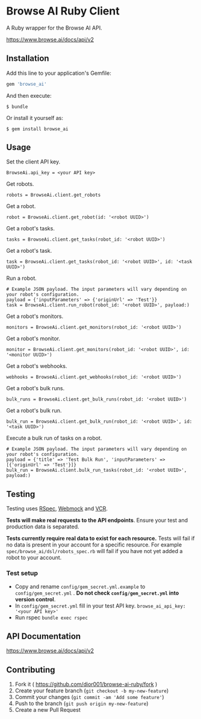 # Browse AI Ruby Client

A Ruby wrapper for the Browse AI API.

https://www.browse.ai/docs/api/v2

## Installation

Add this line to your application's Gemfile:

```ruby
gem 'browse_ai'
```

And then execute:

    $ bundle

Or install it yourself as:

    $ gem install browse_ai

## Usage

Set the client API key.
```
BrowseAi.api_key = <your API key>
```

Get robots.
```
robots = BrowseAi.client.get_robots
```

Get a robot.
```
robot = BrowseAi.client.get_robot(id: '<robot UUID>')
```

Get a robot's tasks.
```
tasks = BrowseAi.client.get_tasks(robot_id: '<robot UUID>')
```

Get a robot's task.
```
task = BrowseAi.client.get_tasks(robot_id: '<robot UUID>', id: '<task UUID>')
```

Run a robot.
```
# Example JSON payload. The input parameters will vary depending on your robot's configuration.
payload = {'inputParameters' => {'originUrl' => 'Test'}} 
task = BrowseAi.client.run_robot(robot_id: '<robot UUID>', payload:)
```

Get a robot's monitors.
```
monitors = BrowseAi.client.get_monitors(robot_id: '<robot UUID>')
```

Get a robot's monitor.
```
monitor = BrowseAi.client.get_monitors(robot_id: '<robot UUID>', id: '<monitor UUID>')
```

Get a robot's webhooks.
```
webhooks = BrowseAi.client.get_webhooks(robot_id: '<robot UUID>')
```

Get a robot's bulk runs.
```
bulk_runs = BrowseAi.client.get_bulk_runs(robot_id: '<robot UUID>')
```

Get a robot's bulk run.
```
bulk_run = BrowseAi.client.get_bulk_run(robot_id: '<robot UUID>', id: '<task UUID>')
```

Execute a bulk run of tasks on a robot.
```
# Example JSON payload. The input parameters will vary depending on your robot's configuration.
payload = {'title' => 'Test Bulk Run', 'inputParameters' => [{'originUrl' => 'Test'}]} 
bulk_run = BrowseAi.client.bulk_run_tasks(robot_id: '<robot UUID>', payload:)
```

## Testing

Testing uses [RSpec](https://github.com/rspec/rspec), [Webmock](https://github.com/bblimke/webmock) and [VCR](https://github.com/vcr/vcr).

<strong>Tests will make real requests to the API endpoints</strong>. Ensure your test and production data is separated.

<strong>Tests currently require real data to exist for each resource.</strong> 
Tests will fail if no data is present in your account for a specific resource.
For example `spec/browse_ai/dsl/robots_spec.rb` will fail if you have not yet added a robot to your account.

### Test setup
- Copy and rename `config/gem_secret.yml.example` to `config/gem_secret.yml` . <strong>Do not check `config/gem_secret.yml` into version control</strong>.
- In `config/gem_secret.yml` fill in your test API key. `browse_ai_api_key: '<your API key>'`
- Run rspec `bundle exec rspec` 

## API Documentation
https://www.browse.ai/docs/api/v2

## Contributing

1. Fork it ( https://github.com/dior001/browse-ai-ruby/fork )
2. Create your feature branch (`git checkout -b my-new-feature`)
3. Commit your changes (`git commit -am 'Add some feature'`)
4. Push to the branch (`git push origin my-new-feature`)
5. Create a new Pull Request
